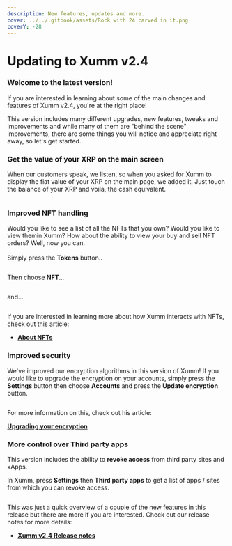 ```yaml
---
description: New features, updates and more..
cover: ../../.gitbook/assets/Rock with 24 carved in it.png
coverY: -28
---
```


# Updating to Xumm v2.4

### Welcome to the latest version!

If you are interested in learning about some of the main changes and features of Xumm v2.4, you're at the right place!

This version includes many different upgrades, new features, tweaks and improvements and while many of them are "behind the scene" improvements, there are some things you will notice and appreciate right away, so let's get started...&#x20;

### Get the value of your XRP on the main screen

When our customers speak, we listen, so when you asked for Xumm to display the fiat value of your XRP on the main page, we added it. Just touch the balance of your XRP and voila, the cash equivalent.&#x20;

<figure><img src="../../.gitbook/assets/v24 - 1.png" alt=""><figcaption></figcaption></figure>

### Improved NFT handling

Would you like to see a list of all the NFTs that you own? Would you like to view themin Xumm? How about the ability to view your buy and sell NFT orders? Well, now you can.\
\
Simply press the **Tokens** button..

<figure><img src="../../.gitbook/assets/v24 - Tokens page -1.png" alt=""><figcaption></figcaption></figure>

Then choose **NFT**...

<figure><img src="../../.gitbook/assets/v24 - Tokens page -3.png" alt=""><figcaption></figcaption></figure>

and...

<figure><img src="../../.gitbook/assets/v24 - Tokens page -2.png" alt=""><figcaption></figcaption></figure>

If you are interested in learning more about how Xumm interacts with NFTs, check out this article:

* [**About NFTs**](../../learning-more-about-xaman/nfts/)

### Improved security

We've improved our encryption algorithms in this version of Xumm! If you would like to upgrade the encryption on your accounts, simply press the **Settings** button then choose **Accounts** and press the **Update encryption** button.

<figure><img src="../../.gitbook/assets/Encryption - 1.png" alt=""><figcaption></figcaption></figure>

For more information on this, check out his article:

[**Upgrading your encryption**](../../security-and-xaman/all-about-security/upgrading-your-encryption.md)

### More control over Third party apps&#x20;

This version includes the ability to **revoke access** from third party sites and xApps.

In Xumm, press **Settings** then **Third party apps** to get a list of apps / sites from which you can revoke access.&#x20;

<figure><img src="../../.gitbook/assets/v24 - Third party apps.png" alt=""><figcaption></figcaption></figure>

This was just a quick overview of a couple of the new features in this release but there are more if you are interested. Check out our release notes for more details:

* [**Xumm v2.4 Release notes**](xumm-v2.4.md)

###

###

###

###

###

###

###

###

###

###

###

###

###

###

###

###

###

###

###

###

###

###

###

###

###

###

###

###

###

###

###

###

### &#x20;

